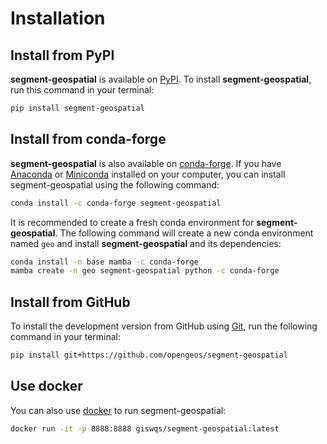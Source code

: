 # Installation

## Install from PyPI

**segment-geospatial** is available on [PyPI](https://pypi.org/project/segment-geospatial/). To install **segment-geospatial**, run this command in your terminal:

```bash
pip install segment-geospatial
```

## Install from conda-forge

**segment-geospatial** is also available on [conda-forge](https://anaconda.org/conda-forge/segment-geospatial). If you have
[Anaconda](https://www.anaconda.com/distribution/#download-section) or [Miniconda](https://docs.conda.io/en/latest/miniconda.html) installed on your computer, you can install segment-geospatial using the following command:

```bash
conda install -c conda-forge segment-geospatial
```

It is recommended to create a fresh conda environment for **segment-geospatial**. The following command will create a new conda environment named `geo` and install **segment-geospatial** and its dependencies:

```bash
conda install -n base mamba -c conda-forge
mamba create -n geo segment-geospatial python -c conda-forge
```

## Install from GitHub

To install the development version from GitHub using [Git](https://git-scm.com/), run the following command in your terminal:

```bash
pip install git+https://github.com/opengeos/segment-geospatial
```

## Use docker

You can also use [docker](https://hub.docker.com/r/giswqs/segment-geospatial/) to run segment-geospatial:

```bash
docker run -it -p 8888:8888 giswqs/segment-geospatial:latest
```
